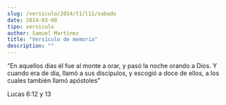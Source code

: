 ```yaml
---
slug: /versiculo/2014/t1/l11/sabado
date: 2014-03-08
tipo: versiculo
author: Samuel Martínez
title: "Versículo de memoria"
description: ""
---
```


“En aquellos días él fue al monte a orar, y pasó la noche orando a Dios. Y cuando era de día, llamó a sus discípulos, y escogió a doce de ellos, a los cuales también llamó apóstoles”

Lucas 6:12 y 13
